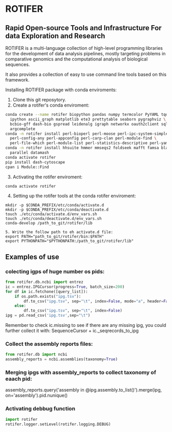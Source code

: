 ROTIFER
=======

Rapid Open-source Tools and Infrastructure For data Exploration and Research
----------------------------------------------------------------------------

ROTIFER is a multi-language collection of high-level programming libraries
for the development of data analysis pipelines, mostly targeting problems in
comparative genomics and the computational analysis of biological sequences.

It also provides a collection of easy to use command line tools based on this framework.


Installing ROTIFER package with conda enviroments:

1. Clone this git reposytory.
2. Create a rotifer's conda enviroment:
  ```Bash
  conda create --name rotifer biopython pandas numpy termcolor PyYAML tqdm \
    ipython ascii_graph matplotlib ete3 prettytable seaborn pygraphviz \
    bcbio-gff dash-bio gspread leidenalg igraph networkx oauth2client sqlalchemy \
    argcomplete
  conda -n rotifer install perl-bioperl perl-moose perl-ipc-system-simple \
    perl-config-any perl-appconfig perl-carp-clan perl-module-find \
    perl-file-which perl-module-list perl-statistics-descriptive perl-yaml
  conda -n rotifer install hhsuite hmmer mmseqs2 foldseek mafft famsa blast \
    parallel datamash
  conda activate rotifer
  pip install dash-cytoscape
  cpan i Module::Find
  ```
3. Activating the rotifer enviroment:
  ```Bash
  conda activate rotifer
  ```
4. Setting up the rotifer tools at the conda rotifer enviroment:
  ```
  mkdir -p $CONDA_PREFIX/etc/conda/activate.d
  mkdir -p $CONDA_PREFIX/etc/conda/deactivate.d
  touch ./etc/conda/activate.d/env_vars.sh
  touch ./etc/conda/deactivate.d/env_vars.sh
  conda-develop /path_to_git/rotifer/lib
  
  5. Write the follow path to eh activate.d file:
  export PATH="path_to_git/rotifer/bin:$PATH"
  export PYTHONPATH="$PYTHONPATH:/path_to_git/rotifer/lib"
  ```
 
 ## Examples of use

 ### colecting igps of huge number os pids:
```python
from rotifer.db.ncbi import entrez
ic = entrez.IPGCursor(progress=True, batch_size=200)
for df in ic.fetchone([query_list]):
    if os.path.exists("ipg.tsv"):
        df.to_csv("ipg.tsv", sep="\t", index=False, mode="a", header=False)
    else:
        df.to_csv("ipg.tsv", sep="\t", index=False) 
ipg = pd.read_csv('ipg.tsv',sep="\t")
```

Remember to check ic.missing to see if there are any missing ipg, you could further collect it with:
SequenceCursor + ic._seqrecords_to_ipg
 
### Collect the assembly reports files:
```python
from rotifer.db import ncbi
assembly_reports = ncbi.assemblies(taxonomy=True)
```

### Merging ipgs with assembly_reports to collect taxonomy of eaach pid:
assembly_reports.query('assembly in @ipg.assembly.to_list()').merge(ipg, on='assembly').pid.nunique()


 ### Activating debbug function
 ```python
import rotifer
rotifer.logger.setLevel(rotifer.logging.DEBUG)
  ```


